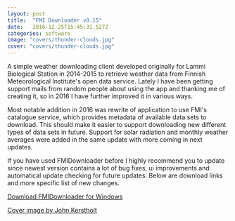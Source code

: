 ```yaml
---
layout: post
title:  "FMI Downloader v0.15"
date:   2016-12-25T15:45:31.527Z
categories: software
image: "covers/thunder-clouds.jpg"
cover: "covers/thunder-clouds.jpg"
---
```


A simple weather downloading client developed originally for Lammi Biological Station in 2014-2015 to retrieve weather data from
Finnish Meteorological Institute's open data service.
Lately I have been getting support mails from random people about using the app and thanking me of creating it, so in 2016 I have
further improved it in various ways.

Most notable addition in 2016 was rewrite of application to use FMI's catalogue service, which provides metadata of available data sets
to download. This should make it easier to support downloading new different types of data sets in future. Support for solar radiation
and monthly weather averages were added in the same update with more coming in next updates.

If you have used FMIDownloader before I highly recommend you to update since newest version contains a lot of bug fixes,
ui improvements and automatical update checking for future updates. Below are download links and more specific list of new changes.

[Download FMIDownloader for Windows](https://github.com/Tumetsu/FMI-weather-downloader/releases)

[Cover image by John Kerstholt](http://commons.wikimedia.org/wiki/Commons:Photo_challenge/2014_-_December_-_Bad_weather#/media/File:Rolling-thunder-cloud.jpg)
